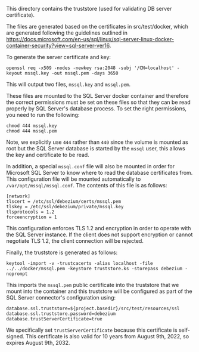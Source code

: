 This directory contains the truststore (used for validating DB server certificate).

The files are generated based on the certificates in src/test/docker, which are generated following the
guidelines outlined in https://docs.microsoft.com/en-us/sql/linux/sql-server-linux-docker-container-security?view=sql-server-ver16.

To generate the server certificate and key:

```
openssl req -x509 -nodes -newkey rsa:2048 -subj '/CN=localhost' -keyout mssql.key -out mssql.pem -days 3650
```

This will output two files, `mssql.key` and `mssql.pem`.

These files are mounted to the SQL Server docker container and therefore the correct permissions must be set
on these files so that they can be read properly by SQL Server's database process. To set the right permissions,
you need to run the following:

```
chmod 444 mssql.key
chmod 444 mssql.pem
```

Note, we explicitly use `444` rather than `440` since the volume is mounted as root but the SQL Server database
is started by the `mssql` user, this allows the key and certificate to be read.

In addition, a special `mssql.conf` file will also be mounted in order for Microsoft SQL Server to know where
to read the database certificates from.  This configuration file will be mounted automatically to
`/var/opt/mssql/mssql.conf`.  The contents of this file is as follows:

```
[network]
tlscert = /etc/ssl/debezium/certs/mssql.pem
tlskey = /etc/ssl/debezium/private/mssql.key
tlsprotocols = 1.2
forceencryption = 1
```

This configuration enforces TLS 1.2 and encryption in order to operate with the SQL Server instance.
If the client does not support encryption or cannot negotiate TLS 1.2, the client connection will be rejected.

Finally, the truststore is generated as follows:

```
keytool -import -v -trustcacerts -alias localhost -file ../../docker/mssql.pem -keystore truststore.ks -storepass debezium -noprompt
```

This imports the `mssql.pem` public certificate into the truststore that we mount into the container and
this truststore will be configured as part of the SQL Server connector's configuration using:

```
database.ssl.truststore=${project.basedir}/src/test/resources/ssl
database.ssl.truststore.password=debezium
database.trustServerCertificate=true
```

We specifically set `trustServerCertificate` because this certificate is self-signed.
This certificate is also valid for 10 years from August 9th, 2022, so expires August 9th, 2032.
